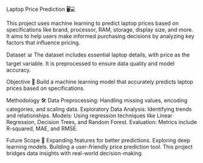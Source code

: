 Laptop Price Prediction 🖥️💻

This project uses machine learning to predict laptop prices based on specifications like brand, processor, RAM, storage, display size, and more. It aims to help users make informed purchasing decisions by analyzing key factors that influence pricing.

Dataset 📊
The dataset includes essential laptop details, with price as the target variable. It is preprocessed to ensure data quality and model accuracy.

Objective 🎯
Build a machine learning model that accurately predicts laptop prices based on specifications.

Methodology 🛠️
Data Preprocessing: Handling missing values, encoding categories, and scaling data.
Exploratory Data Analysis: Identifying trends and relationships.
Models: Using regression techniques like Linear Regression, Decision Trees, and Random Forest.
Evaluation: Metrics include R-squared, MAE, and RMSE.

Future Scope 🌟
Expanding features for better predictions.
Exploring deep learning models.
Building a user-friendly price prediction tool.
This project bridges data insights with real-world decision-making.
